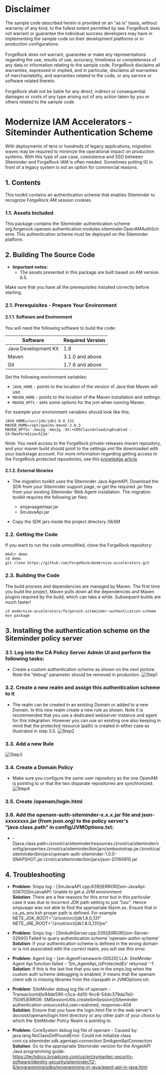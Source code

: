 # Disclaimer
The sample code described herein is provided on an "as is" basis, without warranty of any kind, to the fullest extent permitted by law. ForgeRock does not warrant or guarantee the individual success developers may have in implementing the sample code on their development platforms or in production configurations.
<br><br>
ForgeRock does not warrant, guarantee or make any representations regarding the use, results of use, accuracy, timeliness or completeness of any data or information relating to the sample code. ForgeRock disclaims all warranties, expressed or implied, and in particular, disclaims all warranties of merchantability, and warranties related to the code, or any service or software related thereto.
<br><br>
ForgeRock shall not be liable for any direct, indirect or consequential damages or costs of any type arising out of any action taken by you or others related to the sample code.

# Modernize IAM Accelerators - Siteminder Authentication Scheme
With deployments of tens or hundreds of legacy applications, migration waves may be required to minimize the operational impact on production systems. With this type of use case, coexistence and SSO between Siteminder and ForgeRock IAM is often needed.
Sometimes putting IG in front of a legacy system is not an option for commercial reasons.

## 1. Contents
This toolkit contains an authentication scheme that enables Siteminder to recognize ForgeRock AM session cookies.

### 1.1. Assets Included
This package contains the Siteminder authentication scheme org.forgerock.openam.authentication.modules.siteminder.OpenAMAuthScheme. This authentication scheme must be deployed on the Siteminder platform.

## 2. Building The Source Code

+ <b>Important notes:</b> 
    + The assets presented in this package are built based on AM version 6.5.

Make sure that you have all the prerequisites installed correctly before starting.

### 2.1. Prerequisites - Prepare Your Environment

#### 2.1.1. Software and Environment

You will need the following software to build the code:

| Software               | Required Version |
| ---------------------- | ---------------- |
| Java Development Kit   | 1.8              |
| Maven                  | 3.1.0 and above  |
| Git                    | 1.7.6 and above  |

Set the following environment variables:

- `JAVA_HOME` - points to the location of the version of Java that Maven will use.
- `MAVEN_HOME` - points to the location of the Maven installation and settings.
- `MAVEN_OPTS` - sets some options for the jvm when running Maven.

For example your environment variables should look like this:

```
JAVA_HOME=/usr/jdk/jdk1.8.0_131
MAVEN_HOME=/opt/apache-maven-3.6.3
MAVEN_OPTS='-Xmx2g -Xms2g -XX:+CMSClassUnloadingEnabled -XX:MaxPermSize=512m'
```

Note: You need access to the ForgeRock private-releases maven repository, and your maven build should point to the settings.xml file downloaded with your backstage account. For more information regarding getting access to the ForgeRock protected repositories, see this [knowledge article](https://backstage.forgerock.com/knowledge/kb/article/a74096897)

#### 2.1.2. External libraries

+ The migration toolkit uses the Siteminder Java AgentAPI. Download the SDK from your Siteminder support page, or get the required .jar files from your existing Siteminder Web Agent installation. The migration toolkit requires the following jar files:
    + smjavaagentapi.jar
    + SmJavaApi.jar
	
+ Copy the SDK jars inside the project directory /libSM

### 2.2. Getting the Code

If you want to run the code unmodified, clone the ForgeRock repository:

```
mkdir demo
cd demo
git clone https://github.com/ForgeRock/modernize-accelerators.git
```

### 2.3. Building the Code

The build process and dependencies are managed by Maven. The first time you build the project, Maven pulls 
down all the dependencies and Maven plugins required by the build, which can take a while. Subsequent builds are much faster!


```
cd modernize-accelerators/forgerock-siteminder-authentication-scheme
mvn package
```

## 3. Installing the authentication scheme on the Siteminder policy server

### 3.1. Log into the CA Policy Server Admin UI and perform the following tasks:
+ Create a custom authentication scheme as shown on the next picture. Note the “debug” parameter should be removed in production.
	![Step1](images/Step1.png)

### 3.2. Create a new realm and assign this authentication scheme to it
+ The realm can be created in an existing Domain or added to a new Domain. In this new realm create a new rule as shown. Note it is recommended that you use a dedicated webserver instance and agent for this integration. However you can use an existing one also keeping in mind that the protected resource (path) is created in either case as illustrated in step 3.5.
	![Step2](images/Step2.png)

### 3.3. Add a new Rule
![Step3](images/Step3.png)

### 3.4. Create a Domain Policy
+ Make sure you configure the same user repository as the one OpenAM is pointing to or that the two disparate repositories are synchronized.
	![Step4](images/Step4.png)

### 3.5. Create <apache-docroot>/openam/login.html

### 3.6. Add the openam-auth-siteminder-x.x.x.jar file and json-xxxxxxxx.jar (from json.org) to the policy server's “java.class.path” in config/JVMOptions.txt:
+ -Djava.class.path=/zroot/ca/siteminder/resources:/zroot/ca/siteminder/config/properties:/zroot/ca/siteminder/bin/jars/smbootstrap.jar:/zroot/ca/siteminder/bin/jars/openam-auth-siteminder-1.0.0-SNAPSHOT.jar:/zrot/ca/siteminder/bin/jars/json-20160810.jar

## 4. Troubleshooting

+ <b>Problem</b>: Smps log - [SmJavaAPI.cpp:639][ERROR][sm-JavaApi-00670]SmJavaAPI: Unable to get a JVM environment
<br><b>Solution</b>: There are a few reasons for this error but in this particular case it was due to incorrect JDK path setting to just “/usr”. Hence smjavaapi was not able to find the appropriate libjvm.so. Ensure that in ca_ps_env.ksh proper path is defined. For example NETE_JDK_ROOT="/zroot/orcl/jdk1.8.0_131" NETE_JRE_ROOT="/zroot/orcl/jdk1.8.0_131/jre"

+ <b>Problem</b>: Smps log - [SmAuthServer.cpp:339][ERROR][sm-Server-02940] Failed to query authentication scheme 'openam-authn-scheme'
<br><b>Solution</b>: If your authentication scheme is defined in the wrong domain or is not associated with the correct realm, you will see this error.

+ <b>Problem</b>: Agent log - [sm-AgentFramework-00520] LLA: SiteMinder Agent Api function failed - 'Sm_AgentApi_IsProtectedEx' returned '-1'.
<br><b>Solution</b>: If this is the last line that you see in the smps.log when the custom auth scheme debugging is enabled, it means that the openam client sdk is missing libraries from the classpath in JVMOptions.txt.

+ <b>Problem</b>: SiteMinder debug log file of openam - TransactionId[e94de590-c5ca-4d10-9cc6-54dc379da7b0-75095]ERROR: SMSessionUtils.createSmSession()Siteminder authentication unsuccesful,user=wahmed, response=404
<br><b>Solution</b>: Ensure that you have the login.html file in the web server’s docroot/openam/login.html directory or any other path of your choice to which the SiteMinder Policy Realm is pointing to.

+ <b>Problem</b>: CoreSystem debug log file of openam - Caused by: java.lang.NoClassDefFoundError: Could not initialize class com.ca.siteminder.sdk.agentapi.connection.SmAgentApiConnection
<br><b>Solution</b>: Go to the appropriate Siteminder version for the AngetAPI Java programming guide: https://techdocs.broadcom.com/us/en/symantec-security-software/identity-security/siteminder/12-8/programming/sdks/programming-in-java/agent-api-in-java.html
